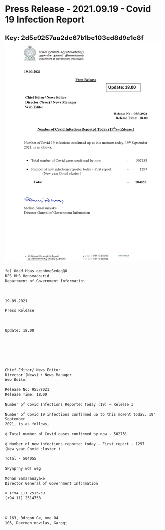 # Press Release - 2021.09.19 - Covid 19 Infection Report 
Key: 2d5e9257aa2dc67b1be103ed8d9e1c8f 
![img](img/2d5e9257aa2dc67b1be103ed8d9e1c8f.jpg)
---
```
fe) Oded Hbas eeenbmeSedeqQO
DFS HHS Honsmadserid
Department of Government Information

 

19.09.2021

Press Release

 

Update: 18.00

 

 

 

Chief Editor/ News Editor
Director (News) / News Manager
Web Editor

Release No: 955/2021
Release Time: 18.00

Number of Covid Infections Reported Today (19) — Release I

Number of Covid 19 infections confirmed up to this moment today, 19" September
2021, is as follows,

¢ Total number of Covid cases confirmed by now - 502758

¢ Number of new infections reported today - First report - 1297
(New year Covid cluster )

Total - 504055

SPynprny wd! weg

Mohan Samaranayake
Director General of Government Information

® (+94 11) 2515759
(+94 11) 2514753

  

© 163, Bdrgon Ge, ome 04
103, Dexrmen novelas, Garogi

```
